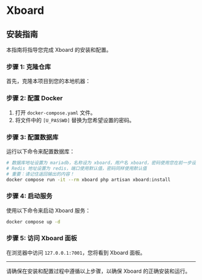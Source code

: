 # Xboard

## 安装指南

本指南将指导您完成 Xboard 的安装和配置。

### 步骤 1: 克隆仓库

首先，克隆本项目到您的本地机器：

### 步骤 2: 配置 Docker

1. 打开 `docker-compose.yaml` 文件。
2. 将文件中的 `[U_PASSWD]` 替换为您希望设置的密码。

### 步骤 3: 配置数据库

运行以下命令来配置数据库：

```bash
# 数据库地址设置为 mariadb，名称设为 xboard，用户名 xboard，密码使用您在前一步设置的密码
# Redis 地址设置为 redis，端口使用默认值，密码同样使用默认值
# 重要：请记住返回输出的内容！
docker compose run -it --rm xboard php artisan xboard:install
```

### 步骤 4: 启动服务

使用以下命令来启动 Xboard 服务：

```bash
docker compose up -d
```

### 步骤 5: 访问 Xboard 面板

在浏览器中访问 `127.0.0.1:7001`，您将看到 Xboard 面板。

---

请确保在安装和配置过程中遵循以上步骤，以确保 Xboard 的正确安装和运行。